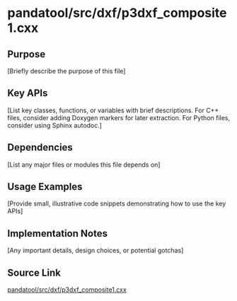 # pandatool/src/dxf/p3dxf_composite1.cxx

## Purpose
[Briefly describe the purpose of this file]

## Key APIs
[List key classes, functions, or variables with brief descriptions.
For C++ files, consider adding Doxygen markers for later extraction.
For Python files, consider using Sphinx autodoc.]

## Dependencies
[List any major files or modules this file depends on]

## Usage Examples
[Provide small, illustrative code snippets demonstrating how to use the key APIs]

## Implementation Notes
[Any important details, design choices, or potential gotchas]

## Source Link
[pandatool/src/dxf/p3dxf_composite1.cxx](link_to_source_repository/pandatool/src/dxf/p3dxf_composite1.cxx)
